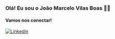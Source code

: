 ### Olá! Eu sou o João Marcelo Vilas Boas 👋🏾

#### Vamos nos conectar!
[![Linkedin](https://img.shields.io/badge/LinkedIn-0077B5?style=for-the-badge&logo=linkedin&logoColor=white)](https://linkedin.com/in/joaombvb)



